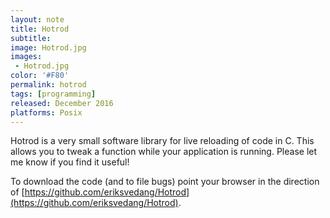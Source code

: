 ```yaml
---
layout: note
title: Hotrod
subtitle:
image: Hotrod.jpg
images:
 - Hotrod.jpg
color: '#F80'
permalink: hotrod
tags: [programming]
released: December 2016
platforms: Posix
---
```


Hotrod is a very small software library for live reloading of code in C. This allows you to tweak a function while your application is running. Please let me know if you find it useful!

To download the code (and to file bugs) point your browser in the direction of
[https://github.com/eriksvedang/Hotrod](https://github.com/eriksvedang/Hotrod).
